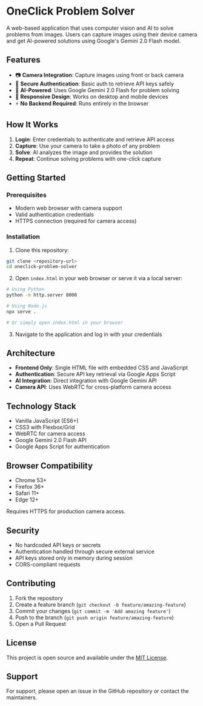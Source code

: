 # OneClick Problem Solver

A web-based application that uses computer vision and AI to solve problems from images. Users can capture images using their device camera and get AI-powered solutions using Google's Gemini 2.0 Flash model.

## Features

- 📷 **Camera Integration**: Capture images using front or back camera
- 🔐 **Secure Authentication**: Basic auth to retrieve API keys safely
- 🤖 **AI-Powered**: Uses Google Gemini 2.0 Flash for problem solving
- 📱 **Responsive Design**: Works on desktop and mobile devices
- ⚡ **No Backend Required**: Runs entirely in the browser

## How It Works

1. **Login**: Enter credentials to authenticate and retrieve API access
2. **Capture**: Use your camera to take a photo of any problem
3. **Solve**: AI analyzes the image and provides the solution
4. **Repeat**: Continue solving problems with one-click capture

## Getting Started

### Prerequisites

- Modern web browser with camera support
- Valid authentication credentials
- HTTPS connection (required for camera access)

### Installation

1. Clone this repository:
```bash
git clone <repository-url>
cd oneclick-problem-solver
```

2. Open `index.html` in your web browser or serve it via a local server:
```bash
# Using Python
python -m http.server 8000

# Using Node.js
npx serve .

# Or simply open index.html in your browser
```

3. Navigate to the application and log in with your credentials

## Architecture

- **Frontend Only**: Single HTML file with embedded CSS and JavaScript
- **Authentication**: Secure API key retrieval via Google Apps Script
- **AI Integration**: Direct integration with Google Gemini API
- **Camera API**: Uses WebRTC for cross-platform camera access

## Technology Stack

- Vanilla JavaScript (ES6+)
- CSS3 with Flexbox/Grid
- WebRTC for camera access
- Google Gemini 2.0 Flash API
- Google Apps Script for authentication

## Browser Compatibility

- Chrome 53+
- Firefox 36+
- Safari 11+
- Edge 12+

Requires HTTPS for production camera access.

## Security

- No hardcoded API keys or secrets
- Authentication handled through secure external service
- API keys stored only in memory during session
- CORS-compliant requests

## Contributing

1. Fork the repository
2. Create a feature branch (`git checkout -b feature/amazing-feature`)
3. Commit your changes (`git commit -m 'Add amazing feature'`)
4. Push to the branch (`git push origin feature/amazing-feature`)
5. Open a Pull Request

## License

This project is open source and available under the [MIT License](LICENSE).

## Support

For support, please open an issue in the GitHub repository or contact the maintainers.